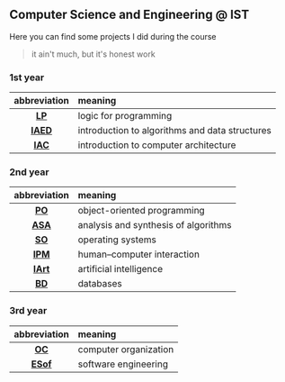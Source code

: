 ## Computer Science and Engineering @ IST
Here you can find some projects I did during the course
> it ain't much, but it's honest work

### 1st year
| abbreviation | meaning |
|:---:|:---|
| [__LP__](LP/) | logic for programming |
| [__IAED__](IAED/) | introduction to algorithms and data structures |
| [__IAC__](IAC/) | introduction to computer architecture |

### 2nd year
| abbreviation | meaning |
|:---:|:---|
| [__PO__](PO/) | object-oriented programming |
| [__ASA__](ASA/) | analysis and synthesis of algorithms |
| [__SO__](SO/) | operating systems |
| [__IPM__](IPM/) | human–computer interaction |
| [__IArt__](IArt/) | artificial intelligence |
| [__BD__](BD/) | databases |

### 3rd year
| abbreviation | meaning |
|:---:|:---|
| [__OC__](OC/) | computer organization |
| [__ESof__](ESof/) | software engineering |

